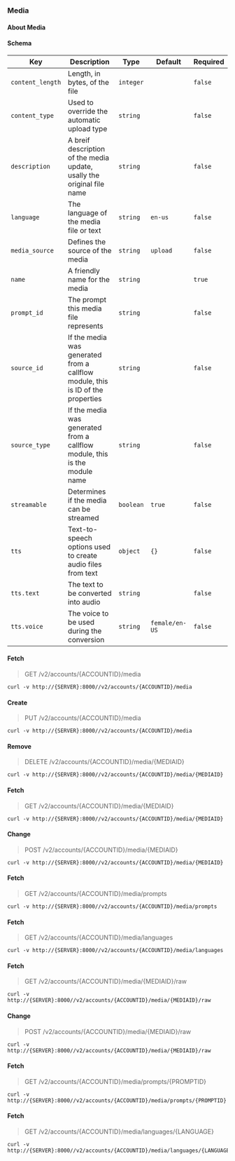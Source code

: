 ### Media

#### About Media

#### Schema

Key | Description | Type | Default | Required
--- | ----------- | ---- | ------- | --------
`content_length` | Length, in bytes, of the file | `integer` |   | `false`
`content_type` | Used to override the automatic upload type | `string` |   | `false`
`description` | A breif description of the media update, usally the original file name | `string` |   | `false`
`language` | The language of the media file or text | `string` | `en-us` | `false`
`media_source` | Defines the source of the media | `string` | `upload` | `false`
`name` | A friendly name for the media | `string` |   | `true`
`prompt_id` | The prompt this media file represents | `string` |   | `false`
`source_id` | If the media was generated from a callflow module, this is ID of the properties | `string` |   | `false`
`source_type` | If the media was generated from a callflow module, this is the module name | `string` |   | `false`
`streamable` | Determines if the media can be streamed | `boolean` | `true` | `false`
`tts` | Text-to-speech options used to create audio files from text | `object` | `{}` | `false`
`tts.text` | The text to be converted into audio | `string` |   | `false`
`tts.voice` | The voice to be used during the conversion | `string` | `female/en-US` | `false`


#### Fetch

> GET /v2/accounts/{ACCOUNTID}/media

```curl
curl -v http://{SERVER}:8000//v2/accounts/{ACCOUNTID}/media
```

#### Create

> PUT /v2/accounts/{ACCOUNTID}/media

```curl
curl -v http://{SERVER}:8000//v2/accounts/{ACCOUNTID}/media
```

#### Remove

> DELETE /v2/accounts/{ACCOUNTID}/media/{MEDIAID}

```curl
curl -v http://{SERVER}:8000//v2/accounts/{ACCOUNTID}/media/{MEDIAID}
```

#### Fetch

> GET /v2/accounts/{ACCOUNTID}/media/{MEDIAID}

```curl
curl -v http://{SERVER}:8000//v2/accounts/{ACCOUNTID}/media/{MEDIAID}
```

#### Change

> POST /v2/accounts/{ACCOUNTID}/media/{MEDIAID}

```curl
curl -v http://{SERVER}:8000//v2/accounts/{ACCOUNTID}/media/{MEDIAID}
```

#### Fetch

> GET /v2/accounts/{ACCOUNTID}/media/prompts

```curl
curl -v http://{SERVER}:8000//v2/accounts/{ACCOUNTID}/media/prompts
```

#### Fetch

> GET /v2/accounts/{ACCOUNTID}/media/languages

```curl
curl -v http://{SERVER}:8000//v2/accounts/{ACCOUNTID}/media/languages
```

#### Fetch

> GET /v2/accounts/{ACCOUNTID}/media/{MEDIAID}/raw

```curl
curl -v http://{SERVER}:8000//v2/accounts/{ACCOUNTID}/media/{MEDIAID}/raw
```

#### Change

> POST /v2/accounts/{ACCOUNTID}/media/{MEDIAID}/raw

```curl
curl -v http://{SERVER}:8000//v2/accounts/{ACCOUNTID}/media/{MEDIAID}/raw
```

#### Fetch

> GET /v2/accounts/{ACCOUNTID}/media/prompts/{PROMPTID}

```curl
curl -v http://{SERVER}:8000//v2/accounts/{ACCOUNTID}/media/prompts/{PROMPTID}
```

#### Fetch

> GET /v2/accounts/{ACCOUNTID}/media/languages/{LANGUAGE}

```curl
curl -v http://{SERVER}:8000//v2/accounts/{ACCOUNTID}/media/languages/{LANGUAGE}
```

